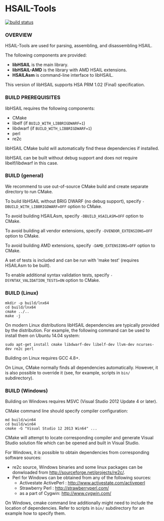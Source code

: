 HSAIL-Tools
===========

[![build status](https://gitlab.com/hsafoundation-spb/HSAIL-Tools/badges/master/build.svg)](https://gitlab.com/hsafoundation-spb/HSAIL-Tools/commits/master)


### OVERVIEW

HSAIL-Tools are used for parsing, assembling, and disassembling HSAIL.

The following components are provided:

 * **libHSAIL** is the main library.
 * **libHSAIL-AMD** is the library with AMD HSAIL extensions.
 * **HSAILAsm** is command-line interface to libHSAIL.

This version of libHSAIL supports HSA PRM 1.02 (Final) specification.


### BUILD PREREQUISITES

libHSAIL requires the following components:

 * CMake
 * libelf (if `BUILD_WITH_LIBBRIGDWARF=1`)
 * libdwarf (if `BUILD_WITH_LIBBRIGDWARF=1`)
 * perl
 * re2c

libHSAIL CMake build will automatically find these dependencies if installed.

libHSAIL can be built without debug support and does not require libelf/libdwarf
in this case.


### BUILD (general)

We recommend to use out-of-source CMake build and create separate directory to run CMake.

To build libHSAIL without BRIG DWARF (no debug support), specify
`-DBUILD_WITH_LIBBRIGDWARF=OFF` option to CMake.

To avoid building HSAILAsm, specify `-DBUILD_HSAILASM=OFF` option to CMake.

To avoid building all vendor extensions, specify `-DVENDOR_EXTENSIONS=OFF` option to CMake.

To avoid building AMD extensions, specify `-DAMD_EXTENSIONS=OFF` option to CMake.

A set of tests is included and can be run with 'make test' (requires HSAILAsm to be built).

To enable additional syntax validation tests, specify `-DSYNTAX_VALIDATION_TESTS=ON` option to CMake.


### BUILD (Linux)

    mkdir -p build/lnx64
    cd build/lnx64
    cmake ../..
    make -j

On modern Linux distributions libHSAIL dependencies are typically provided
by the distribution. For example, the following command can be used to install
them on Ubuntu 14.04 system:

    sudo apt-get install cmake libdwarf-dev libelf-dev llvm-dev ncurses-dev re2c perl

Building on Linux requires GCC 4.8+.

On Linux, CMake normally finds all dependencies automatically. However, it is also
possible to override it (see, for example, scripts in `bin/` subdirectory).


### BUILD (Windows)

Building on Windows requires MSVC (Visual Studio 2012 Update 4 or later).

CMake command line should specify compiler configuration:

    md build/win64
    cd build/win64
    cmake -G "Visual Studio 12 2013 Win64" ...

CMake will attempt to locate corresponding compiler and generate Visual Studio
solution file which can be opened and built in Visual Studio.

For Windows, it is possible to obtain dependencies from corresponding software sources:

* re2c source, Windows binaries and some linux packages can be donwloaded from
  http://sourceforge.net/projects/re2c/.
* Perl for Windows can be obtained from any of the following sources:
  * Activestate ActivePerl : http://www.activestate.com/activeperl
  * Strawberry Perl : http://strawberryperl.com/
  * as a part of Cygwin: http://www.cygwin.com/

On Windows, cmake command line additionally might need to include the location
of dependencies.  Refer to scripts in `bin/` subdirectory for an example how to specify them.
